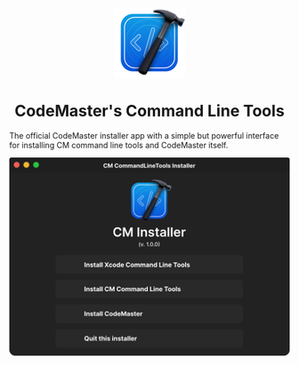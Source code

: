 <p align="center">
  <img src="https://github.com/CodeMasterApp/CodeMaster/blob/main/CodeMaster/CodeMaster/Assets.xcassets/AppIcon.appiconset/Flare.png" alt="Logo" height="128">
  <h1 align="center">CodeMaster's Command Line Tools</h1>
</p>

The official CodeMaster installer app with a simple but powerful interface for installing CM command line tools and CodeMaster itself.

<img width="800" alignment="center" alt="github-banner" src="img/Window.svg">
